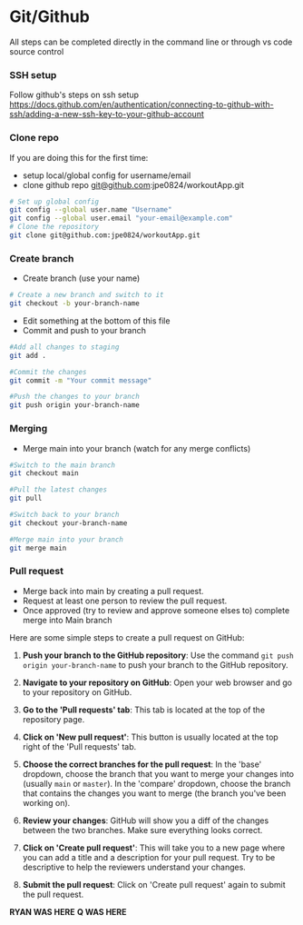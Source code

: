 
# Git/Github

All steps can be completed directly in the command line or through vs code source control

### SSH setup

Follow github's steps on ssh setup
https://docs.github.com/en/authentication/connecting-to-github-with-ssh/adding-a-new-ssh-key-to-your-github-account

### Clone repo

If you are doing this for the first time:

- setup local/global config for username/email
- clone github repo git@github.com:jpe0824/workoutApp.git

```sh
# Set up global config
git config --global user.name "Username"
git config --global user.email "your-email@example.com"
# Clone the repository
git clone git@github.com:jpe0824/workoutApp.git
```

### Create branch

- Create branch (use your name)

```sh
# Create a new branch and switch to it
git checkout -b your-branch-name
```

- Edit something at the bottom of this file
- Commit and push to your branch

```sh
#Add all changes to staging
git add .

#Commit the changes
git commit -m "Your commit message"

#Push the changes to your branch
git push origin your-branch-name
```

### Merging

- Merge main into your branch (watch for any merge conflicts)

```sh
#Switch to the main branch
git checkout main

#Pull the latest changes
git pull

#Switch back to your branch
git checkout your-branch-name

#Merge main into your branch
git merge main
```

### Pull request

- Merge back into main by creating a pull request.
- Request at least one person to review the pull request.
- Once approved (try to review and approve someone elses to) complete merge into Main branch

Here are some simple steps to create a pull request on GitHub:

1. **Push your branch to the GitHub repository**: Use the command `git push origin your-branch-name` to push your branch to the GitHub repository.

2. **Navigate to your repository on GitHub**: Open your web browser and go to your repository on GitHub.

3. **Go to the 'Pull requests' tab**: This tab is located at the top of the repository page.

4. **Click on 'New pull request'**: This button is usually located at the top right of the 'Pull requests' tab.

5. **Choose the correct branches for the pull request**: In the 'base' dropdown, choose the branch that you want to merge your changes into (usually `main` or `master`). In the 'compare' dropdown, choose the branch that contains the changes you want to merge (the branch you've been working on).

6. **Review your changes**: GitHub will show you a diff of the changes between the two branches. Make sure everything looks correct.

7. **Click on 'Create pull request'**: This will take you to a new page where you can add a title and a description for your pull request. Try to be descriptive to help the reviewers understand your changes.

8. **Submit the pull request**: Click on 'Create pull request' again to submit the pull request.

**RYAN WAS HERE**
**Q WAS HERE**